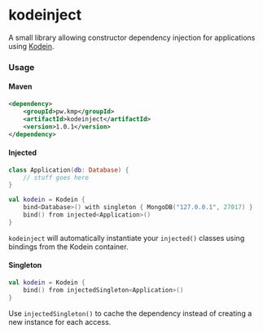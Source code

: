 # kodeinject

A small library allowing constructor dependency injection for applications using [Kodein](https://github.com/SalomonBrys/Kodein).

### Usage
#### Maven
```xml
<dependency>
    <groupId>pw.kmp</groupId>
    <artifactId>kodeinject</artifactId>
    <version>1.0.1</version>
</dependency>
```
#### Injected
```kotlin
class Application(db: Database) {
    // stuff goes here
}

val kodein = Kodein {
    bind<Database>() with singleton { MongoDB("127.0.0.1", 27017) }
    bind() from injected<Application>()
}
```
`kodeinject` will automatically instantiate your `injected()` classes using
bindings from the Kodein container.

#### Singleton
```kotlin
val kodein = Kodein {
    bind() from injectedSingleton<Application>()
}
```
Use `injectedSingleton()` to cache the dependency instead of creating a new
instance for each access.
